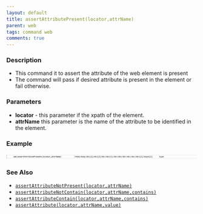 ```yaml
---
layout: default
title: assertAttributePresent(locator,attrName)
parent: web
tags: command web
comments: true
---
```


### Description
- This command it to assert the attribute of the web element is present
- The command will pass if desired attribute is present in the element or fail otherwise.


### Parameters
- **locator** - this parameter if the xpath of the element.
- **attrName** this parameter is the name of the attribute to be identified in the element.

### Example
![](image/assertAttributePresent_01.png)


### See Also
- [`assertAttributeNotPresent(locator,attrName)`](assertAttributeNotPresent(locator,attrName))
- [`assertAttributeNotContain(locator,attrName,contains)`](assertAttributeNotContain(locator,attrName,contains))
- [`assertAttributeContain(locator,attrName,contains)`](assertAttributeContain(locator,attrName,contains))
- [`assertAttribute(locator,attrName,value)`](assertAttribute(locator,attrName,value))
